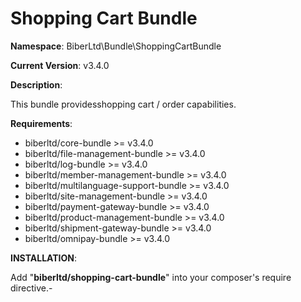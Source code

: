 Shopping Cart Bundle
 ==============
 **Namespace**: BiberLtd\Bundle\ShoppingCartBundle

 **Current Version**: v3.4.0

 **Description**:

 This bundle providesshopping cart / order capabilities.

 **Requirements**:
 - biberltd/core-bundle >= v3.4.0
 - biberltd/file-management-bundle >= v3.4.0
 - biberltd/log-bundle >= v3.4.0
 - biberltd/member-management-bundle >= v3.4.0
 - biberltd/multilanguage-support-bundle >= v3.4.0
 - biberltd/site-management-bundle >= v3.4.0
 - biberltd/payment-gateway-bundle >= v3.4.0
 - biberltd/product-management-bundle >= v3.4.0
 - biberltd/shipment-gateway-bundle >= v3.4.0
 - biberltd/omnipay-bundle >= v3.4.0

 **INSTALLATION**:

 Add "**biberltd/shopping-cart-bundle**" into your composer's require directive.-